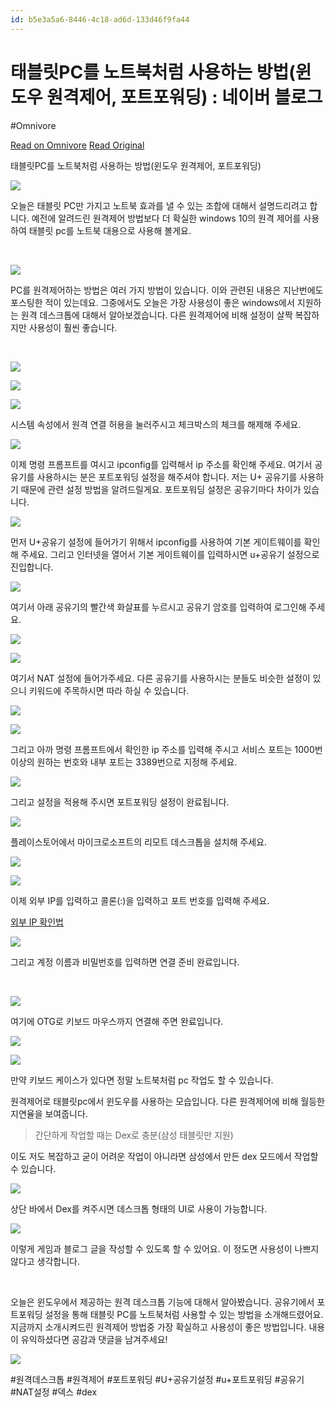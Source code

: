 ```yaml
---
id: b5e3a5a6-8446-4c18-ad6d-133d46f9fa44
---
```


# 태블릿PC를 노트북처럼 사용하는 방법(윈도우 원격제어, 포트포워딩) : 네이버 블로그
#Omnivore
 
[Read on Omnivore](https://omnivore.app/me/https-m-blog-naver-com-post-view-naver-blog-id-ojh-1140-log-no-2-18ea6bfeb7a)
[Read Original](https://m.blog.naver.com/PostView.naver?blogId=ojh1140&logNo=221984502990&noTrackingCode=true&proxyReferer=)
 
태블릿PC를 노트북처럼 사용하는 방법(윈도우 원격제어, 포트포워딩)

[ ![](https://proxy-prod.omnivore-image-cache.app/0x0,s0SAyR5SLUB9zTrbOUGn66ChfmUKSFWe-FsJDvo0o6N4/https://storep-phinf.pstatic.net/ogq_59ef1b0ffc35f/original_16.png?type=p100_100) ](#) 

오늘은 태블릿 PC만 가지고 노트북 효과를 낼 수 있는 조합에 대해서 설명드리려고 합니다. 예전에 알려드린 원격제어 방법보다 더 확실한 windows 10의 원격 제어를 사용하여 태블릿 pc를 노트북 대용으로 사용해 볼게요.

​

![](https://proxy-prod.omnivore-image-cache.app/0x0,s1oprefrRayUSSjgpisJYgEQkZhHktKtvYEvdxs6V3-o/https://mblogthumb-phinf.pstatic.net/MjAyMDA1MzBfMjY5/MDAxNTkwODQyNTkxODcx.fQMHgnYBj8WliAQSn3DvYsSteXu8psc26-OipAr35jEg.fBFb1zgnJx4UvQ4I8JY8AJYhOlCdR4u03C3j-7r9ZLkg.PNG.ojh1140/image.png?type=w800) 

PC를 원격제어하는 방법은 여러 가지 방법이 있습니다. 이와 관련된 내용은 지난번에도 포스팅한 적이 있는데요. 그중에서도 오늘은 가장 사용성이 좋은 windows에서 지원하는 원격 데스크톱에 대해서 알아보겠습니다. 다른 원격제어에 비해 설정이 살짝 복잡하지만 사용성이 훨씬 좋습니다.

​

![](https://proxy-prod.omnivore-image-cache.app/0x0,sOMLSefRhgTEPWBcy34ZlYMWZ8urala3SF-TK0d9hflA/https://mblogthumb-phinf.pstatic.net/MjAyMDA1MzBfMjE3/MDAxNTkwODQzMDE2Mzkx.ty39Z9x-bcwzu7V1MEDUt98iZIlP5QPHjOkbQFRuPLwg.L7T1mbSgFpYG4xtvHi_QA8MahEWanHUF_Eo8JVP9kFMg.PNG.ojh1140/image.png?type=w800) 

![](https://proxy-prod.omnivore-image-cache.app/0x0,s3Q9oqOs-lWr9sFrzRFIuReOWBLNd2yYiuc_i1RB0xO4/https://mblogthumb-phinf.pstatic.net/MjAyMDA1MzBfOTQg/MDAxNTkwODQ2NTMxMzk5.P4GmJWHcJzRc76bFd4P0Ne-5n0vBKaZ4skqglZ1hLhEg.n27cZy1Rmw1hq1kCtu8ukZPffe2nnZq1YpQfiqSKOA8g.PNG.ojh1140/SE-537c842f-d4c0-476f-9cb1-5f7f4dd1c568.png?type=w800) 

![](https://proxy-prod.omnivore-image-cache.app/0x0,s26WFqCdVg0CUGGF7gpXhS0-ELwonjXVAzju3ieeXAS8/https://mblogthumb-phinf.pstatic.net/MjAyMDA1MzBfMjU2/MDAxNTkwODQzMTE5MTM4.VLqLVpPmOx1EjIUeNqf67pdCFzXos2epTL9dW_B2mH4g.MFOkJQt6Ue4fkwr3uEpKl1gpI2nMp8LR1RUEQzNiKr4g.PNG.ojh1140/image.png?type=w800) 

시스템 속성에서 원격 연결 허용을 눌러주시고 체크박스의 체크를 해제해 주세요.

![](https://proxy-prod.omnivore-image-cache.app/0x0,sdiJ-i5Ls67RKglEg9EWThrBFizhn5M_u4lBBMtw6iXc/https://mblogthumb-phinf.pstatic.net/MjAyMDA1MzBfMjc0/MDAxNTkwODQzMjYzODg0.af5mmwxgLEdFnKGJfrglmcuxXi6C5qzTu-WrexXAzy4g.Q0CMRtdtLSp_sXzWx-kT9cdAOtfv0Vdax1bKv14qq9gg.PNG.ojh1140/image.png?type=w800) 

이제 명령 프롬프트를 여시고 ipconfig를 입력해서 ip 주소를 확인해 주세요. 여기서 공유기를 사용하시는 분은 포트포워딩 설정을 해주셔야 합니다. 저는 U+ 공유기를 사용하기 때문에 관련 설정 방법을 알려드릴게요. 포트포워딩 설정은 공유기마다 차이가 있습니다.

![](https://proxy-prod.omnivore-image-cache.app/0x0,svlRaG5EWMUZZI_btRKOeq2AH3kWc9IpLLqMmPGe6jFA/https://mblogthumb-phinf.pstatic.net/MjAyMDA1MzBfMTY0/MDAxNTkwODQzNDIzODgy.YeuAs6gtNHni_VxjFsNVOxud9DiPoyosh6rBYrMNqaYg.9S_SPdWWIvIcOVrSyOgMx4eCSNUUtUAL1lUhsi8WIbEg.PNG.ojh1140/image.png?type=w800) 

먼저 U+공유기 설정에 들어가기 위해서 ipconfig를 사용하여 기본 게이트웨이를 확인해 주세요. 그리고 인터넷을 열어서 기본 게이트웨이를 입력하시면 u+공유기 설정으로 진입합니다.

![](https://proxy-prod.omnivore-image-cache.app/0x0,s-sg6vsHK7ZV5S1sv2f2klmAXGFDABKiepQ_nBwVlWIY/https://mblogthumb-phinf.pstatic.net/MjAyMDA1MzBfODkg/MDAxNTkwODQzNTIzOTQ2.6yWhPvoqEHT2MgHz7CQWbejEEg1n1U_4U8EpCanZ-Gwg.JJ3wXcbFb7fYmZ9TAP2Heme9xl-OcjN6dGO2FjR5CGIg.PNG.ojh1140/SE-c20c68d0-ef5a-48af-96eb-94eba37ed03d.png?type=w800) 

여기서 아래 공유기의 빨간색 화살표를 누르시고 공유기 암호를 입력하여 로그인해 주세요.

![](https://proxy-prod.omnivore-image-cache.app/0x0,s3h3E6IFrc0JdR5QbusK2j2sd-byZT1MYjS9ZktaSzak/https://mblogthumb-phinf.pstatic.net/MjAyMDA1MzBfNDQg/MDAxNTkwODQzNTkyMDg4.bPyWLRXwBKsqcJEk5JdnRffABjinccJCROy3RXbuFYcg.uN4UxzpH2ONBIyqlp8rvRv19-9EvMqMkPel-LCVUqZMg.PNG.ojh1140/image.png?type=w800) 

![](https://proxy-prod.omnivore-image-cache.app/0x0,skE5g2GcPH4Bu0XE9bJlpWFyTWoo-YT2azUrrfgrBdIw/https://mblogthumb-phinf.pstatic.net/MjAyMDA1MzBfMjcy/MDAxNTkwODQzNjMyNjg5.IXk0wWNiQRMuh7Z1HwaYC2HuBo9FN93b8XfQKwQ2q4sg.DSy6EJGFsFmw7Itn7ntMVOib3vLPi5Et8-o-1wKQWQYg.PNG.ojh1140/image.png?type=w800) 

여기서 NAT 설정에 들어가주세요. 다른 공유기를 사용하시는 분들도 비슷한 설정이 있으니 키워드에 주목하시면 따라 하실 수 있습니다.

![](https://proxy-prod.omnivore-image-cache.app/0x0,sTD1Elhkwp_kPQL9BRRCngg7l9priiP-XlB1hMppUBkg/https://mblogthumb-phinf.pstatic.net/MjAyMDA1MzBfODgg/MDAxNTkwODQzNjkwNzg4.d8ssx_DygHrh2BTUJFdvPL0IywRRHchRh3q04vZ8iOUg.Rnz7RCuQm_PxOM8YnSiBWHS_NQGCtSYFNQvs2DrQ7Kgg.PNG.ojh1140/image.png?type=w800) 

![](https://proxy-prod.omnivore-image-cache.app/0x0,sPjUWwVPvrV9ltTVgJc7K9QFKbwWoICwS9KX1MwSMPg0/https://mblogthumb-phinf.pstatic.net/MjAyMDA1MzBfMjA4/MDAxNTkwODQzNzc0MjEw.SdqBaYUvOh4RxlNzzK5tkRPUjypWLFzlWTozP8oLKtwg.Alan0l1KzYf83JI1jj4Ps8AWddGk6K5JIrwp_wvCvmMg.PNG.ojh1140/image.png?type=w800) 

그리고 아까 명령 프롬프트에서 확인한 ip 주소를 입력해 주시고 서비스 포트는 1000번 이상의 원하는 번호와 내부 포트는 3389번으로 지정해 주세요.

![](https://proxy-prod.omnivore-image-cache.app/0x0,s6Ui_2_gc2H-p4HtfiQJXgdjPyes12dl3dtUmTgYVCWQ/https://mblogthumb-phinf.pstatic.net/MjAyMDA1MzBfMjMg/MDAxNTkwODQzODE4NDY5.jvj0yw6V4aFkl4o1_pQ7jTp3UH19MrMu5CwQlyW52Jwg.cdvmApw9Gg-ysFcIOeBfPP7CcR-_SvPmzRHyMbufjOsg.PNG.ojh1140/image.png?type=w800) 

그리고 설정을 적용해 주시면 포트포워딩 설정이 완료됩니다.

![](https://proxy-prod.omnivore-image-cache.app/0x0,sT8bNHcq314Rh4Zs9cfaY4gApEkNf0XCEObWMVAxk_po/https://mblogthumb-phinf.pstatic.net/MjAyMDA1MzBfMjg5/MDAxNTkwODQ0OTIyMTg4.r19xDVd2o4VHqMiGTdLAJh1cOng-TdUUj5fj95ObiX4g.MT_tx1S9U8uc7cbEOK6rv1XKqgIOl2IOF5JFvcXDFTYg.JPEG.ojh1140/Screenshot_20200530-220455_Google_Play_Store.jpg?type=w800) 

플레이스토어에서 마이크로소프트의 리모트 데스크톱을 설치해 주세요.

![](https://proxy-prod.omnivore-image-cache.app/0x0,sEdqs7RxK9Bippod0NpUcNF_YeMti9ZI_1To2IlfNBEU/https://mblogthumb-phinf.pstatic.net/MjAyMDA1MzBfNTEg/MDAxNTkwODQ0OTY0ODUy.eCF5Pzqp3T5gA3fk_m_3SNAMzleofDdm9be8DLZ6pisg.QYXb9ke7h94MeBUm6G6DCVuZ6KSCZ85J3avrY8_nZQMg.PNG.ojh1140/image.png?type=w800) 

![](https://proxy-prod.omnivore-image-cache.app/0x0,sQyksEluPemoWxT8kRRH0C3LUTJRoSL0sekdAfaF356o/https://mblogthumb-phinf.pstatic.net/MjAyMDA1MzBfNjYg/MDAxNTkwODQ1MDI2NTEz.8eto-RqZ6BoQq2QdwxlwJ_Y3T2U8MuIqq3Ss0sHd9Dgg.pm3R6w1FYYe3KrAtOYHypgaUOD_bz6dd-KjG_hpJ6sgg.PNG.ojh1140/image.png?type=w800) 

이제 외부 IP를 입력하고 콜론(:)을 입력하고 포트 번호를 입력해 주세요.

[외부 IP 확인법](https://www.findip.kr/)

![](https://proxy-prod.omnivore-image-cache.app/0x0,s2XTQ-0ssgB4MrU-Z_DhGBNWU_wtN8kT_RN11v4Ouuu4/https://mblogthumb-phinf.pstatic.net/MjAyMDA1MzBfMjQ0/MDAxNTkwODQ1MTE0Mjk4.4bwjx2udjBwzi7uQeEodKUN_f_AnqEBpzlD3lvnLhNsg.2Mw6sPt5jCjmT5_YJUrywWpEaQ6SpT-4vQLidjc7pl0g.PNG.ojh1140/SE-1886ed1b-fcd8-4be8-ad74-aac5e7f23018.png?type=w800) 

그리고 계정 이름과 비밀번호를 입력하면 연결 준비 완료입니다.

​

![](https://proxy-prod.omnivore-image-cache.app/0x0,s21zxdk78SfCfcKBCvjV_sjW7ZVulz7RRUj4vzBeG7nM/https://mblogthumb-phinf.pstatic.net/MjAyMDA1MzBfMTYg/MDAxNTkwODQ1MjY4NDE2.V1nrcbO2wIX4Q8GYHanNqjWnnAPkq3o55cuRrGipaS0g.jnVqbnltbd6-fN1ZEoItZSNTnM-m-ZO-nW8IfIyzUJgg.JPEG.ojh1140/SE-7dd4cd34-11c5-4aef-822c-159f086abc53.jpg?type=w800) 

여기에 OTG로 키보드 마우스까지 연결해 주면 완료입니다.

![](https://proxy-prod.omnivore-image-cache.app/0x0,siQnLh-Y232yxxeBaFWAqUZT9qo3WmQATDQqhLAS8Dds/https://mblogthumb-phinf.pstatic.net/MjAyMDA1MzBfNTYg/MDAxNTkwODQ1MzE0NzY2.OENyD45Z8AX2EB6HI4QtiZ2oR61PVxArBJ34kGYVa6Ig.sDQEl4kA2kTKRDxn2sOKPEd7V9xX6ch9Qan3xWWBckog.JPEG.ojh1140/SE-1b894a95-4c7b-4aef-945f-7159a7b17ed4.jpg?type=w800) 

![](https://proxy-prod.omnivore-image-cache.app/0x0,siriY4sE1YhkmKT1z4bgWI5JEkCOApn9hkdHF0r1HKbE/https://mblogthumb-phinf.pstatic.net/MjAyMDA1MzBfMjMz/MDAxNTkwODQ1Mzc4MTg1.H7oOumKfS_SbgIuR5AYTUM89x5-dhnvExi9UGrWZLuog.mfgtrnzREsClz5bZMonddPUIbQSfbP5N9LQVSnxvyr4g.PNG.ojh1140/image.png?type=w800) 

만약 키보드 케이스가 있다면 정말 노트북처럼 pc 작업도 할 수 있습니다.

원격제어로 태블릿pc에서 윈도우를 사용하는 모습입니다. 다른 원격제어에 비해 월등한 지연율을 보여줍니다.

> 간단하게 작업할 때는 Dex로 충분(삼성 태블릿만 지원)

이도 저도 복잡하고 굳이 어려운 작업이 아니라면 삼성에서 만든 dex 모드에서 작업할 수 있습니다.

![](https://proxy-prod.omnivore-image-cache.app/0x0,s94Oo8yaxtHyIsrf5KHkmBF8KdgJLSsOlCdXw8gA5te8/https://mblogthumb-phinf.pstatic.net/MjAyMDA1MzBfMTk5/MDAxNTkwODQ1OTczMDk3.Mqw8AYTkVJ2ZI-bQoVg57oxrosZERSGDhR4osiBo4eog.-UqPBmOSLCgqH2ALGVYI9_vKWtzDqn0qmj9Oe2Rlffcg.PNG.ojh1140/image.png?type=w800) 

상단 바에서 Dex를 켜주시면 데스크톱 형태의 UI로 사용이 가능합니다.

![](https://proxy-prod.omnivore-image-cache.app/0x0,szPUeg8e8-KEdM8zEvewgkrlili9g2RME8nh6c8bZV78/https://mblogthumb-phinf.pstatic.net/MjAyMDA1MzBfMTM3/MDAxNTkwODQ1OTk2MTM1.jtTde85eJLPRYBWm2pn5saByiKFM55NvUsRT88IT7ZIg.H88XQtpoG3ZwarynewT9_ywzkeorFcKXwVKMWMob9XMg.JPEG.ojh1140/Screenshot_20200530-223549_Chrome.jpg?type=w800) 

이렇게 게임과 블로그 글을 작성할 수 있도록 할 수 있어요. 이 정도면 사용성이 나쁘지 않다고 생각합니다.

​

오늘은 윈도우에서 제공하는 원격 데스크톱 기능에 대해서 알아봤습니다. 공유기에서 포트포워딩 설정을 통해 태블릿 PC를 노트북처럼 사용할 수 있는 방법을 소개해드렸어요. 지금까지 소개시켜드린 원격제어 방법중 가장 확실하고 사용성이 좋은 방법입니다. 내용이 유익하셨다면 공감과 댓글을 남겨주세요!

[ ![](https://proxy-prod.omnivore-image-cache.app/0x0,sJEpTiK2R3u5zqj368O-QDYydUmFX6myzYfLPirLQ0nI/https://storep-phinf.pstatic.net/ogq_59ef1b0ffc35f/original_23.png?type=p100_100) ](#) 

#원격데스크톱 #원격제어 #포트포워딩 #U+공유기설정 #u+포트포워딩 #공유기 #NAT설정 #덱스 #dex